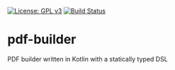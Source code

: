 [![License: GPL v3](https://img.shields.io/badge/License-GPL%20v3-blue.svg)](http://www.gnu.org/licenses/gpl-3.0)
[![Build Status](https://travis-ci.org/timrs2998/pdf-builder.svg?branch=master)](https://travis-ci.org/timrs2998/pdf-builder)

# pdf-builder
PDF builder written in Kotlin with a statically typed DSL


